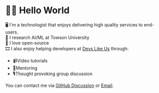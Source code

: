 # 👋🏾 Hello World
🖥️ I'm a technologist that enjoys delivering high quality services to end-users. \
🤖 I research AI/ML at Towson University \
💖 I love open-source \
🎞️ I also enjoy helping developers at [Devs Like Us](https://devslike.us) through:
  - 📹Video tutorials 
  - 🤝Mentoring 
  - 🎙️Thought provoking group discussion 

You can contact me via [GitHub Discussion](https://github.com/tpugh/tpugh/discussions) or [Email](mailto:terrence@devslike.us).
